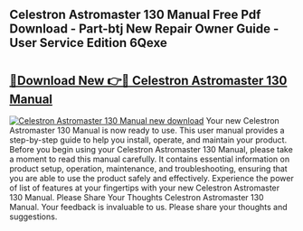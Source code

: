 ## Celestron Astromaster 130 Manual Free Pdf Download - Part-btj New Repair Owner Guide - User Service Edition 6Qexe

# <h2><a href="http://bc2899.oget.top/?id=Celestron+Astromaster+130+Manual">🔗Download New 👉🔴 Celestron Astromaster 130 Manual</a></h2>

[![Celestron Astromaster 130 Manual new download](https://i.imgur.com/5g1atiW.png)](http://bc2899.oget.top/?id=Celestron+Astromaster+130+Manual)
Your new Celestron Astromaster 130 Manual is now ready to use. This user manual provides a step-by-step guide to help you install, operate, and maintain your product. Before you begin using your Celestron Astromaster 130 Manual, please take a moment to read this manual carefully. It contains essential information on product setup, operation, maintenance, and troubleshooting, ensuring that you are able to use the product safely and effectively. Experience the power of list of features at your fingertips with your new Celestron Astromaster 130 Manual. Please Share Your Thoughts Celestron Astromaster 130 Manual. Your feedback is invaluable to us. Please share your thoughts and suggestions.
